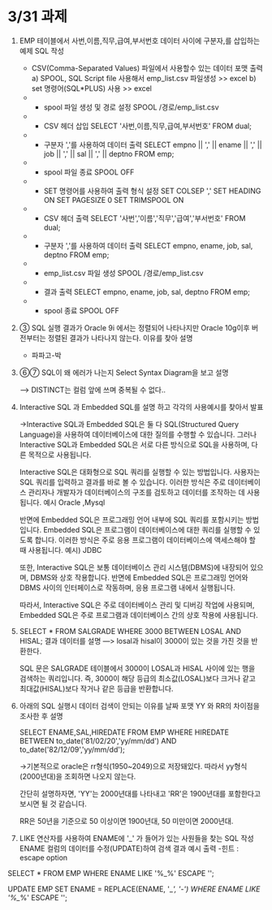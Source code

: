 # 3/31 과제

1. EMP 테이블에서 사번,이름,직무,급여,부서번호 데이터
사이에 구분자,를 삽입하는 예제 SQL 작성
    - CSV(Comma-Separated Values) 파일에서 사용할수 있는
    데이터 포맷 출력
    a) SPOOL, SQL Script file 사용해서
    emp_list.csv 파일생성 >> excel
    b) set 명령어(SQL*PLUS) 사용 >> excel
    - - spool 파일 생성 및 경로 설정
    SPOOL /경로/emp_list.csv
    - - CSV 헤더 삽입
    SELECT '사번,이름,직무,급여,부서번호' FROM dual;
    - - 구분자 ','를 사용하여 데이터 출력
    SELECT empno || ',' || ename || ',' || job || ',' || sal || ',' || deptno
    FROM emp;
    - - spool 파일 종료
    SPOOL OFF
    - - SET 명령어를 사용하여 출력 형식 설정
    SET COLSEP ','
    SET HEADING ON
    SET PAGESIZE 0
    SET TRIMSPOOL ON
    - - CSV 헤더 출력
    SELECT '사번','이름','직무','급여','부서번호' FROM dual;
    - - 구분자 ','를 사용하여 데이터 출력
    SELECT empno, ename, job, sal, deptno FROM emp;
    - - emp_list.csv 파일 생성
    SPOOL /경로/emp_list.csv
    - - 결과 출력
    SELECT empno, ename, job, sal, deptno FROM emp;
    - - spool 종료
    SPOOL OFF
2. ③ SQL 실행 결과가 Oracle 9i 에서는 정렬되어 나타나지만
Oracle 10g이후 버전부터는 정렬된 결과가
나타나지 않는다. 이유를 찾아 설명
    - 파파고-박
3. ⑥⑦ SQL이 왜 에러가 나는지
Select Syntax Diagram을 보고 설명
    
    —> DISTINCT는 컬럼 앞에 쓰며 중복될 수 없다..
    
4. Interactive SQL 과 Embedded SQL를 설명 하고
각각의 사용예시를 찾아서 발표
    
    →Interactive SQL과 Embedded SQL은 둘 다 SQL(Structured Query Language)을 사용하여 데이터베이스에 대한 질의를 수행할 수 있습니다. 그러나 Interactive SQL과 Embedded SQL은 서로 다른 방식으로 SQL을 사용하며, 다른 목적으로 사용됩니다.
    
    Interactive SQL은 대화형으로 SQL 쿼리를 실행할 수 있는 방법입니다. 사용자는 SQL 쿼리를 입력하고 결과를 바로 볼 수 있습니다. 이러한 방식은 주로 데이터베이스 관리자나 개발자가 데이터베이스의 구조를 검토하고 데이터를 조작하는 데 사용됩니다. 예시 Oracle ,Mysql
    
    반면에 Embedded SQL은 프로그래밍 언어 내부에 SQL 쿼리를 포함시키는 방법입니다. Embedded SQL은 프로그램이 데이터베이스에 대한 쿼리를 실행할 수 있도록 합니다. 이러한 방식은 주로 응용 프로그램이 데이터베이스에 액세스해야 할 때 사용됩니다. 예시) JDBC
    
    또한, Interactive SQL은 보통 데이터베이스 관리 시스템(DBMS)에 내장되어 있으며, DBMS와 상호 작용합니다. 반면에 Embedded SQL은 프로그래밍 언어와 DBMS 사이의 인터페이스로 작동하며, 응용 프로그램 내에서 실행됩니다.
    
    따라서, Interactive SQL은 주로 데이터베이스 관리 및 디버깅 작업에 사용되며, Embedded SQL은 주로 프로그램과 데이터베이스 간의 상호 작용에 사용됩니다.
    
5. SELECT * FROM SALGRADE
WHERE 3000 BETWEEN LOSAL AND HISAL;
결과 데이터를 설명  —>  losal과 hisal이 3000이 있는 것을 가진 것을 반환한다.
    
    SQL 문은 SALGRADE 테이블에서 3000이 LOSAL과 HISAL 사이에 있는 행을 검색하는 쿼리입니다. 즉, 3000이 해당 등급의 최소값(LOSAL)보다 크거나 같고 최대값(HISAL)보다 작거나 같은 등급을 반환합니다.
    
6. 아래의 SQL 실행시 데이터 검색이 안되는 이유를
날짜 포맷 YY 와 RR의 차이점을 조사한 후 설명
    
    SELECT ENAME,SAL,HIREDATE FROM EMP
    WHERE HIREDATE BETWEEN to_date('81/02/20','yy/mm/dd')
    AND to_date('82/12/09','yy/mm/dd');
    
    →기본적으로 oracle은 rr형식(1950~2049)으로 저장돼있다. 따라서 yy형식(2000년대)을 조회하면 나오지 않는다.
    
    간단히 설명하자면, 'YY'는 2000년대를 나타내고 'RR'은 1900년대를 포함한다고 보시면 될 것 같습니다.
    
    RR은 50년을 기준으로 50 이상이면 1900년대, 50 미만이면 2000년대.
    
7. LIKE 연산자를 사용하여
ENAME에 '_' 가 들어가 있는 사원들을 찾는 SQL 작성
ENAME 컬럼의 데이터를 수정(UPDATE)하여 검색 결과 예시
출력
-힌트 : escape option

SELECT * FROM EMP WHERE ENAME LIKE '%\_%' ESCAPE '\';

UPDATE EMP SET ENAME = REPLACE(ENAME, '_*', '-') WHERE ENAME LIKE '%\_*%' ESCAPE '\';